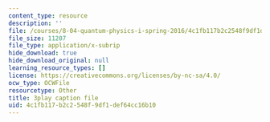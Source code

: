 ```yaml
---
content_type: resource
description: ''
file: /courses/8-04-quantum-physics-i-spring-2016/4c1fb117b2c2548f9df1def64cc16b10_eNf8nH1yEYc.vtt
file_size: 11207
file_type: application/x-subrip
hide_download: true
hide_download_original: null
learning_resource_types: []
license: https://creativecommons.org/licenses/by-nc-sa/4.0/
ocw_type: OCWFile
resourcetype: Other
title: 3play caption file
uid: 4c1fb117-b2c2-548f-9df1-def64cc16b10
---
```

